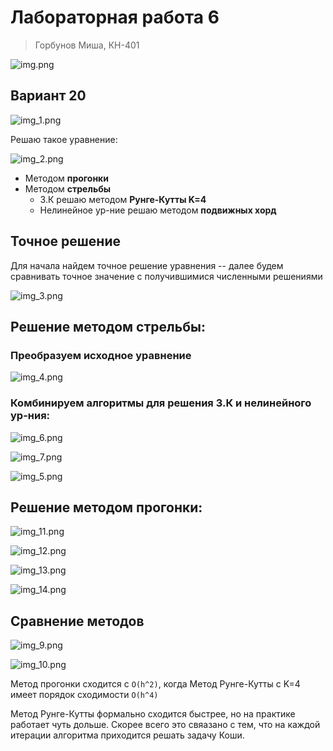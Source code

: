 # Лабораторная работа 6

> Горбунов Миша, КН-401

![img.png](img.png)

## Вариант 20

![img_1.png](img_1.png)

Решаю такое уравнение:

![img_2.png](img_2.png)

- Методом **прогонки**
- Методом **стрельбы**
  - З.К решаю методом **Рунге-Кутты K=4**
  - Нелинейное ур-ние решаю методом **подвижных хорд**

## Точное решение

Для начала найдем точное решение уравнения 
-- далее будем сравнивать точное значение с получившимися численными решениями

![img_3.png](img_3.png)

## Решение методом стрельбы:

### Преобразуем исходное уравнение

![img_4.png](img_4.png)

### Комбинируем алгоритмы для решения З.К и нелинейного ур-ния:

![img_6.png](img_6.png)

![img_7.png](img_7.png)

![img_5.png](img_5.png)

## Решение методом прогонки:

![img_11.png](img_11.png)

![img_12.png](img_12.png)

![img_13.png](img_13.png)

![img_14.png](img_14.png)

## Сравнение методов

![img_9.png](img_9.png)

![img_10.png](img_10.png)

Метод прогонки сходится с `O(h^2)`, когда Метод Рунге-Кутты с K=4 имеет
порядок сходимости `O(h^4)`

Метод Рунге-Кутты формально сходится быстрее, но на практике работает чуть дольше.
Скорее всего это свяазано с тем, что на каждой итерации алгоритма приходится решать задачу Коши.